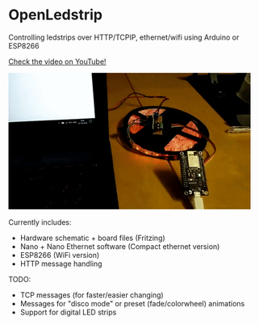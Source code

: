 # OpenLedstrip
Controlling ledstrips over HTTP/TCPIP, ethernet/wifi using Arduino or ESP8266

[Check the video on YouTube!](https://www.youtube.com/watch?v=2L2MmDTe5es)

![Preview gif](https://github.com/Paul-Ver/OpenLedstrip/blob/master/Images/WifiHttpLedstrip.gif)

Currently includes:
- Hardware schematic + board files (Fritzing)
- Nano + Nano Ethernet software (Compact ethernet version)
- ESP8266 (WiFi version)
- HTTP message handling

TODO:
- TCP messages (for faster/easier changing)
- Messages for "disco mode" or preset (fade/colorwheel) animations
- Support for digital LED strips
